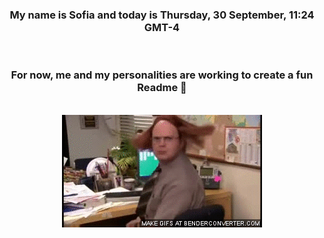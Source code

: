 


<div align="center">
<h3 >My name is Sofia and today is Thursday, 30 September, 11:24 GMT-4</h3><br>
<h3 >For now, me and my personalities are working to create a fun Readme 👋
</h3><br>
<img src='img/dwight.gif' alt='working...'/>
</div>
